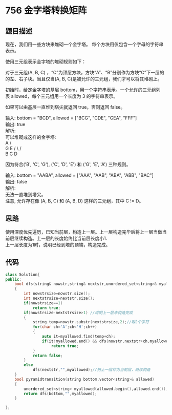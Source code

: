 # 756 金字塔转换矩阵

## 题目描述

现在，我们用一些方块来堆砌一个金字塔。 每个方块用仅包含一个字母的字符串表示。

使用三元组表示金字塔的堆砌规则如下：

对于三元组(A, B, C) ，“C”为顶层方块，方块“A”、“B”分别作为方块“C”下一层的的左、右子块。当且仅当(A, B, C)是被允许的三元组，我们才可以将其堆砌上。

初始时，给定金字塔的基层 bottom，用一个字符串表示。一个允许的三元组列表 allowed，每个三元组用一个长度为 3 的字符串表示。

如果可以由基层一直堆到塔尖就返回 true，否则返回 false。

输入: bottom = "BCD", allowed = ["BCG", "CDE", "GEA", "FFF"]\
输出: true\
解析:\
可以堆砌成这样的金字塔:\
    A
   / \
  G   E
 / \ / \
B   C   D

因为符合('B', 'C', 'G'), ('C', 'D', 'E') 和 ('G', 'E', 'A') 三种规则。

输入: bottom = "AABA", allowed = ["AAA", "AAB", "ABA", "ABB", "BAC"]\
输出: false\
解析:\
无法一直堆到塔尖。\
注意, 允许存在像 (A, B, C) 和 (A, B, D) 这样的三元组，其中 C != D。

## 思路

使用深度优先遍历，已知当前层，构造上一层。上一层构造完毕后将上一层当做当前层继续构造。上一层的长度始终比当前层长度小1.\
上一层长度为1时，说明已经到塔的顶端，构造完成。

## 代码

```C++
class Solution{
public:
    bool dfs(string& nowstr,string& nextstr,unordered_set<string>& myallowed)
    {
        int nowstrsize=nowstr.size();
        int nextstrsize=nextstr.size();
        if(nowstrsize==1)
            return true;
        if(nowstrsize-nextstrsize>1) //说明上一层未构造完成
        {
            string temp=nowstr.substr(nextstrsize,2);//取2个字符
            for(char ch='A';ch<'H';ch++)
            {
                auto it=myallowed.find(temp+ch);
                if(it!myallowed.end() && dfs(nowstr,nextstr+ch,myallowed)
                    return true;
            }
            return false;
        }
        else
            dfs(nextstr,"",myallowed);//把上一层作为当前层，继续构造
    }
    bool pyramidtransition(string bottom,vector<string>& allowed)
    {
        unordered_set<string> myallowed(allowed.begin(),allowed.end());
        return dfs(bottom,"",myallowed);
    }

};
```
